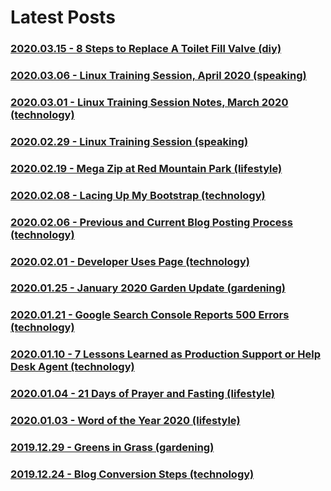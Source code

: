 ﻿---
date: 2019-12-22
description: Information about this blog and Kenny Robinson.
author: Kenny Robinson
---

# Latest Posts

### [2020.03.15 - 8 Steps to Replace A Toilet Fill Valve (diy)](/diy/2020.03.15-8-steps-to-replace-a-toilet-fill-valve) 
### [2020.03.06 - Linux Training Session, April 2020 (speaking)](/speaking/2020.03.06-linux-training-session-april-2020) 
### [2020.03.01 - Linux Training Session Notes, March 2020 (technology)](/technology/2020.03.01-linux-training-session) 
### [2020.02.29 - Linux Training Session (speaking)](/speaking/2020.02.29-linux-training-session) 
### [2020.02.19 - Mega Zip at Red Mountain Park (lifestyle)](/lifestyle/2020.02.19-mega-zip-at-red-mountain-park) 
### [2020.02.08 - Lacing Up My Bootstrap (technology)](/technology/2020.02.08-lacing-up-my-bootstrap) 
### [2020.02.06 - Previous and Current Blog Posting Process (technology)](/technology/2020.02.06-previous-and-current-blog-posting-process) 
### [2020.02.01 - Developer Uses Page (technology)](/technology/2020.02.01-developer-uses-page) 
### [2020.01.25 - January 2020 Garden Update (gardening)](/gardening/2020.01.25-january-2020-garden-update) 
### [2020.01.21 - Google Search Console Reports 500 Errors (technology)](/technology/2020.01.21-google-search-console-reports-500-errors) 
### [2020.01.10 - 7 Lessons Learned as Production Support or Help Desk Agent (technology)](/technology/2020.01.10-7-lessons-from-production-support) 
### [2020.01.04 - 21 Days of Prayer and Fasting  (lifestyle)](/lifestyle/2020.01.04-21-days-of-prayer-and-fasting) 
### [2020.01.03 - Word of the Year 2020 (lifestyle)](/lifestyle/2020.01.03-word-of-the-year) 
### [2019.12.29 - Greens in Grass (gardening)](/gardening/2019.12.29-greens-in-grass) 
### [2019.12.24 - Blog Conversion Steps (technology)](/technology/2019.12.24-blog-conversion-steps) 
